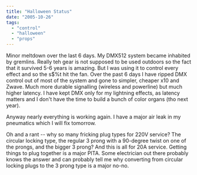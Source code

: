 ```yaml
---
title: "Halloween Status"
date: "2005-10-26"
tags: 
  - "control"
  - "halloween"
  - "props"
---
```


Minor meltdown over the last 6 days. My DMX512 system became inhabited by gremlins. Really teh gear is not supposed to be used outdoors so the fact that it survived 5-6 years is amazing. But I was using it to control every effect and so the s$%t hit the fan. Over the past 6 days I have ripped DMX control out of most of the system and gone to simpler, cheaper x10 and Zwave. Much more durable signalling (wireless and powerline) but much higher latency. I have kept DMX only for my lightning effects, as latency matters and I don't have the time to build a bunch of color organs (tho next year).

Anyway nearly everything is working again. I have a major air leak in my pneumatics which I will fix tomorrow.

Oh and a rant -- why so many fricking plug types for 220V service? The circular locking type, the regular 3 prong with a 90-degree twist on one of the prongs, and the bigger 3 prong? And this is all for 20A service. Getting things to plug together is a major PITA. Some electrician out there probably knows the answer and can probably tell me why converting from circular locking plugs to the 3 prong type is a major no-no.
